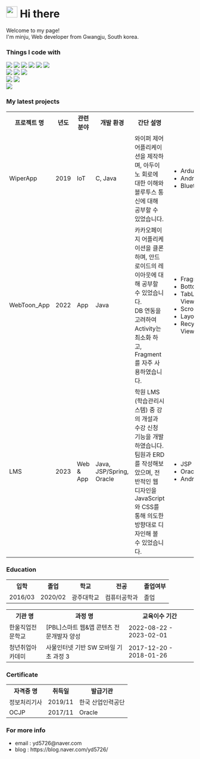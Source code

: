 <h1><img src="https://emojis.slackmojis.com/emojis/images/1531849430/4246/blob-sunglasses.gif?1531849430" width="30"/> Hi there</h1>
<p>Welcome to my page!<br/> 
I'm minju, Web developer from Gwangju, South korea.<br/>
<h3>Things I code with</h3>
<div>
	<img src="https://img.shields.io/badge/Java-fff?style=flat&logo=Java&logoColor=black" />
	<img src="https://img.shields.io/badge/HTML5-E34F26?style=flat&logo=HTML5&logoColor=white" />
	<img src="https://img.shields.io/badge/CSS3-1572B6?style=flat&logo=CSS3&logoColor=white" />
	<img src="https://img.shields.io/badge/JS-F7DF1E?style=flat&logo=JavaScript&logoColor=white" />
	<img src="https://img.shields.io/badge/jQuery-0769AD?style=flat&logo=jQuery&logoColor=white" />
	<img src="https://img.shields.io/badge/JSP-fff?style=flat&logo=JSP&logoColor=black" />
</div>
<div>
	<img src="https://img.shields.io/badge/Spring-6DB33F?style=flat&logo=Spring&logoColor=white" />
	<img src="https://img.shields.io/badge/myBatis-fff?style=flat&logo=myBatis&logoColor=black" />
	<img src="https://img.shields.io/badge/BootStrap-05054B?style=flat&logo=BootStrap&logoColor=white" />
</div>
<div>
	<img src="https://img.shields.io/badge/Oracle-F80000?style=flat&logo=Oracle&logoColor=white" />
	<img src="https://img.shields.io/badge/MySQL-4479A1?style=flat&logo=MySQL&logoColor=white" />
</div>
<div>
	<img src="https://img.shields.io/badge/Android-3DDC84?style=flat&logo=Android&logoColor=white" />
</div>
<h3>My latest projects</h3>
<table>
	<th>프로젝트 명</th>
	<th>년도</th>
	<th>관련 분야</th>
	<th>개발 환경</th>
	<th>간단 설명</th>
	<th>주요 성과</th>
	<tr>
		<td>WiperApp</td>
		<td>2019</td>
		<td>IoT</td>
		<td>C, Java</td>
		<td>와이퍼 제어 어플리케이션을 제작하며, 아두이노 회로에 대한 이해와 블루투스 통신에 대해 공부할 수 있었습니다.</td>
		<td>
			<ul>
				<li>Arduino</li>
				<li>Android</li>
				<li>Bluetooth SPP</li>
			</ul>
		</td>
	</tr>
	<tr>
		<td>WebToon_App</td>
		<td>2022</td>
		<td>App</td>
		<td>Java</td>
		<td>카카오페이지 어플리케이션을 클론하며, 안드로이드의 레이아웃에 대해 공부할 수 있었습니다.<br/> 
		   DB 연동을 고려하여 Activity는 최소화 하고, Fragment를 자주 사용하였습니다.
		<td>
			<ul>
				<li>Fragment</li>
				<li>BottomNavigationView</li>
				<li>TabLayout + ViewPager2</li>
				<li>ScrollView</li>
				<li>Layout</li>
				<li>RecyclerView + ViewHolder</li>
			</ul>
		</td>
	</tr>
	<tr>
		<td>LMS</td>
		<td>2023</td>
		<td>Web & App</td>
		<td>Java, JSP/Spring, Oracle</td>
		<td>학원 LMS (학습관리시스템) 중 강의 개설과 수강 신청 기능을 개발하였습니다.<br/>
		    팀원과 ERD를 작성해보았으며, 전반적인 웹 디자인을 JavaScript와 CSS를 통해 의도한 방향대로 디자인해 볼 수 있었습니다.
		</td>
		<td>
			<ul>
				<li>JSP + Spring</li>
				<li>Oracle</li>
				<li>Android + Retrofit2</li>
			</ul>
		</td>
	</tr>
</table>

<h3>Education</h3>
<table>
	<th>입학</th>
	<th>졸업</th>
	<th>학교</th>
	<th>전공</th>
	<th>졸업여부</th>
	<tr>
		<td>2016/03</td>
		<td>2020/02</td>
		<td>광주대학교</td>
		<td>컴퓨터공학과</td>
		<td>졸업</td>
	</tr>
</table>
<table>
	<th>기관 명</th>
	<th>과정 명</th>
	<th>교육이수 기간</th>
	<tr>
		<td>한울직업전문학교</td>
		<td>[PBL]스마트 웹&amp;앱 콘텐츠 전문개발자 양성</td>
		<td>2022-08-22 - 2023-02-01</td>
	</tr>
	<tr>
		<td>청년취업아카데미</td>
		<td>사물인터넷 기반 SW 모바일 기초 과정 3</td>
		<td>2017-12-20 - 2018-01-26</td>
	</tr>
</table>

<h3>Certificate</h3>
<table>
	<th>자격증 명</th>
	<th>취득일</th>
	<th>발급기관</th>
	<tr>
		<td>정보처리기사</td>
		<td>2019/11</td>
		<td>한국 산업인력공단</td>
	</tr>
	<tr>
		<td>OCJP</td>
		<td>2017/11</td>
		<td>Oracle</td>
	</tr>
</table>

<h3>For more info</h3>
<ul>
	<li>email : yd5726@naver.com</li>
	<li>blog : https://blog.naver.com/yd5726/</li>
</ul>
